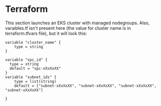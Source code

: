 # Terraform

This section launches an EKS cluster with managed nodegroups. Also, varaibles.tf isn't present here (the value for cluster name is in terraform.tfvars file), but it will look this:


```
variable "cluster_name" {
    type = string 
}

variable "vpc_id" {
  type = string
  default = "vpc-xXxXxXX"
}
variable "subnet_ids" {
    type = list(string)
    default = ["subnet-xXxXxXX", "subnet-xXxXxXX", "subnet-xXxXxXX", "subnet-xXxXxXX"]

}

```